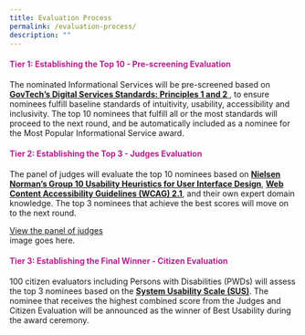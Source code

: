 ```yaml
---
title: Evaluation Process
permalink: /evaluation-process/
description: ""
---
```

<style type="text/css">h4{color:#B41E8E;}</style>
<div class="row">
	<div class="col is-8">
		<h4>Tier 1: Establishing the Top 10 - Pre-screening Evaluation</h4>
		<p>The nominated Informational Services will be pre-screened based on <a target="_blank" href="https://www.tech.gov.sg/files/digital-transformation/DSS%20for%20Public%202020.pdf"><strong>GovTech’s Digital Services Standards: Principles 1 and 2 </strong></a>, to ensure nominees fulfill baseline standards of intuitivity, usability, accessibility and inclusivity. The top 10 nominees that fulfill all or the most standards will proceed to the next round, and be automatically included as a nominee for the Most Popular Informational Service award.</p>
		<h4>Tier 2: Establishing the Top 3 - Judges Evaluation</h4>
		<p>The panel of judges will evaluate the top 10 nominees based on <a aria-label="Link to read more about NNg's Group 10 Usability Heuristics" target="_blank" href="https://www.nngroup.com/articles/ten-usability-heuristics/"><strong>Nielsen Norman’s Group 10 Usability Heuristics for User Interface Design</strong></a>, <a aria-label="Link to read more on WCAG 2.1 guidelines" target="_blank" href="https://www.w3.org/TR/WCAG21/"><strong>Web Content Accessibility Guidelines (WCAG) 2.1</strong></a>, and their own expert domain knowledge. The top 3 nominees that achieve the best scores will move on to the next round.</p>
		<div class="row">
			<div class="col is-full"><a aria-label="View the panel of judges" href="/judging-panel/" class="bp-button is-primary is-medium">View the panel of judges</a></div>
									</div>
	</div>
	<div class="col is-4">image goes here.</div>
	<div class="col is-12">		<h4>Tier 3: Establishing the Final Winner - Citizen Evaluation</h4>
		<p>100 citizen evaluators including Persons with Disabilities (PWDs) will assess the top 3 nominees based on the <a aria-label="Link to find out more about System Usability Scale" target="_blank" href="https://www.nngroup.com/videos/system-usability-scale/"><strong>System Usability Scale (SUS)</strong></a>. The nominee that receives the highest combined score from the Judges and Citizen Evaluation will be announced as the winner of Best Usability during the award ceremony.</p></div>
	</div>